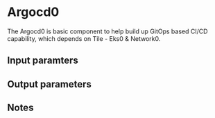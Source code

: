 # Argocd0

The Argocd0 is basic component to help build up GitOps based CI/CD capability, which depends on Tile - Eks0 & Network0.


## Input paramters

## Output parameters

## Notes